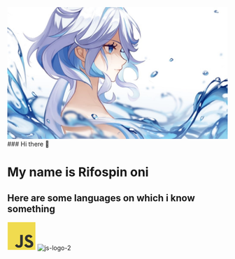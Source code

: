 <img alt="banner" src="/Furina Banner.jpg">
### Hi there 👋
<h1>My name is Rifospin oni </h1>
<h2>Here are some languages on which i know something</h2>

<img width="65" alt="js-logo-2" src="https://raw.githubusercontent.com/devicons/devicon/55609aa5bd817ff167afce0d965585c92040787a/icons/javascript/javascript-original.svg">
<img width="65"alt="js-logo-2"  src"https://raw.githubusercontent.com/devicons/devicon/55609aa5bd817ff167afce0d965585c92040787a/icons/css3/css3-original.svg">


